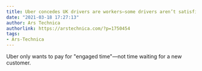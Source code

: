 ```yaml
---
title: Uber concedes UK drivers are workers—some drivers aren’t satisfied
date: "2021-03-18 17:27:13"
author: Ars Technica
authorlink: https://arstechnica.com/?p=1750454
tags:
- Ars-Technica
---
```

Uber only wants to pay for "engaged time"—not time waiting for a new customer.